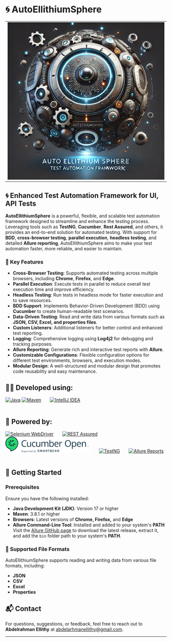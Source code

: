 # 🌀 AutoEllithiumSphere
<table border="0" align="center">
 <tr>
  <td colspan="3" align="center">
   <a href="https://www.linkedin.com/in/abdelrahman-ellithy-3841a7270/" target="_blank"><img width="600" alt="SHAFT_ENGINE" src="src\main\resources\logo\AutoEllithiumSphere.png"></a>
  </td>
 </tr>
</table>

## 🌀 Enhanced Test Automation Framework for UI, API Tests 

**AutoEllithiumSphere** is a powerful, flexible, and scalable test automation framework designed to streamline and enhance the testing process. Leveraging tools such as **TestNG**, **Cucumber**, **Rest Assured**, and others, it provides an end-to-end solution for automated testing. With support for **BDD**, **cross-browser testing**, **parallel execution**, **headless testing**, and detailed **Allure reporting**, AutoEllithiumSphere aims to make your test automation faster, more reliable, and easier to maintain.

### 🚀 Key Features

- **Cross-Browser Testing**: Supports automated testing across multiple browsers, including **Chrome**, **Firefox**, and **Edge**.
- **Parallel Execution**: Execute tests in parallel to reduce overall test execution time and improve efficiency.
- **Headless Testing**: Run tests in headless mode for faster execution and to save resources.
- **BDD Support**: Implements Behavior-Driven Development (BDD) using **Cucumber** to create human-readable test scenarios.
- **Data-Driven Testing**: Read and write data from various formats such as **JSON, CSV, Excel, and properties files**.
- **Custom Listeners**: Additional listeners for better control and enhanced test reporting.
- **Logging**: Comprehensive logging using **Log4j2** for debugging and tracking purposes.
- **Allure Reporting**: Generate rich and interactive test reports with **Allure**.
- **Customizable Configurations**: Flexible configuration options for different test environments, browsers, and execution modes.
- **Modular Design**: A well-structured and modular design that promotes code reusability and easy maintenance.

## 👨‍💻 Developed using:
<a href="https://www.oracle.com/eg/java/technologies/downloads/" target="_blank"><img src="https://www.chrisjmendez.com/content/images/2019/01/Java_logo_icon.png" alt="Java" height="50px"></a>
<a href="https://maven.apache.org/" target="_blank"><img src="https://upload.wikimedia.org/wikipedia/commons/thumb/5/52/Apache_Maven_logo.svg/340px-Apache_Maven_logo.svg.png" alt="Maven" height="50px"></a>
&nbsp;&nbsp;&nbsp;&nbsp;&nbsp;&nbsp;<a href="https://www.jetbrains.com/idea/" target="_blank"><img src="https://upload.wikimedia.org/wikipedia/commons/thumb/9/9c/IntelliJ_IDEA_Icon.svg/1200px-IntelliJ_IDEA_Icon.svg.png" alt="IntelliJ IDEA" height="50px"></a>
<br/><br/>

## 🦸 Powered by:
<a href="https://www.selenium.dev/" target="_blank"><img src="https://www.selenium.dev/images/selenium_4_logo.png" alt="Selenium WebDriver" height="50px"></a>
&nbsp;&nbsp;&nbsp;&nbsp;&nbsp;&nbsp;<a href="https://rest-assured.io/" target="_blank"><img src="https://avatars.githubusercontent.com/u/19369327?s=280&v=4" alt="REST Assured" height="50px"></a>
&nbsp;&nbsp;&nbsp;&nbsp;&nbsp;&nbsp;<a href="https://cucumber.io/tools/cucumber-open/" target="_blank"><img src="https://raw.githubusercontent.com/cucumber/cucumber-ruby/main/docs/img/cucumber-open-logo.png" alt="Cucumber.io" height="50px"></a>
&nbsp;&nbsp;&nbsp;&nbsp;&nbsp;&nbsp;<a href="https://testng.org/doc/" target="_blank"><img src="https://545767148-files.gitbook.io/~/files/v0/b/gitbook-x-prod.appspot.com/o/spaces%2F-MdBdUMSCcMYTyNwZf80%2Fuploads%2Fgit-blob-7e5b23257dbb5cc3262c56840d5cf9fa85b27dce%2Ftestng.png?alt=media" alt="TestNG" height="50px"></a>
&nbsp;&nbsp;&nbsp;&nbsp;&nbsp;&nbsp;<a href="https://docs.qameta.io/allure/" target="_blank"><img src="https://avatars.githubusercontent.com/u/5879127?s=200&v=4" alt="Allure Reports" height="50px"></a>
<br/><br/>

## 🏁 Getting Started

### Prerequisites

Ensure you have the following installed:

- **Java Development Kit (JDK)**: Version 17 or higher
- **Maven**: 3.8.1 or higher
- **Browsers**: Latest versions of **Chrome, Firefox,** and **Edge**
- **Allure Command-Line Tool**: Installed and added to your system's **PATH**  
  Visit the [Allure GitHub page](https://github.com/allure-framework/allure2) to download the latest release, extract it, and add the `bin` folder path to your system's **PATH**.

### 📄 Supported File Formats

AutoEllithiumSphere supports reading and writing data from various file formats, including:

- **JSON**
- **CSV**
- **Excel**
- **Properties**

## 📬 Contact

For questions, suggestions, or feedback, feel free to reach out to **Abdelrahman Ellithy** at [abdelarhmanellithy@gmail.com](mailto:abdelarhmanellithy@gmail.com).

---